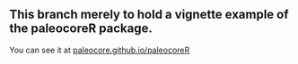 ##  This branch merely to hold a vignette example of the paleocoreR package. 


You can see it at [paleocore.github.io/paleocoreR](http://paleocore.github.io/paleocoreR)
